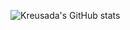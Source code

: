 ![Kreusada's GitHub stats](https://github-readme-stats.vercel.app/api?username=kreusada&show_icons=true&theme=radical)
